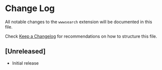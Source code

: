 # Change Log

All notable changes to the `wwwsearch` extension will be documented in this file.

Check [Keep a Changelog](http://keepachangelog.com/) for recommendations on how to structure this file.

## [Unreleased]

- Initial release